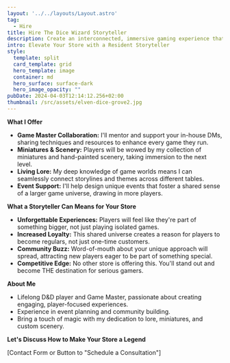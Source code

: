 ```yaml
---
layout: '../../layouts/Layout.astro'
tag:
  - Hire
title: Hire The Dice Wizard Storyteller
description: Create an interconnected, immersive gaming experience that keeps players coming back for more.
intro: Elevate Your Store with a Resident Storyteller
style:
  template: split
  card_template: grid
  hero_template: image
  container: md
  hero_surface: surface-dark
  hero_image_opacity: ""
pubDate: 2024-04-03T12:14:12.256+02:00
thumbnail: /src/assets/elven-dice-grove2.jpg
---
```


**What I Offer**

* **Game Master Collaboration:** I'll mentor and support your in-house DMs, sharing techniques and resources to enhance every game they run.
* **Miniatures & Scenery:**  Players will be wowed by my collection of miniatures and hand-painted scenery, taking immersion to the next level.
* **Living Lore:**  My deep knowledge of game worlds means I can seamlessly connect storylines and themes across different tables.
* **Event Support:** I'll help design unique events that foster a shared sense of a larger game universe, drawing in more players.

**What a Storyteller Can Means for Your Store**

* **Unforgettable Experiences:** Players will feel like they're part of something bigger, not just playing isolated games.
* **Increased Loyalty:** This shared universe creates a reason for players to become regulars, not just one-time customers.
* **Community Buzz:**  Word-of-mouth about your unique approach will spread, attracting new players eager to be part of something special.
* **Competitive Edge:** No other store is offering this. You'll stand out and become THE destination for serious gamers.

**About Me**

* Lifelong D&D player and Game Master, passionate about creating engaging, player-focused experiences.
* Experience in event planning and community building.
* Bring a touch of magic with my dedication to lore, miniatures, and custom scenery.

**Let's Discuss How to Make Your Store a Legend**

[Contact Form or Button to "Schedule a Consultation"] 